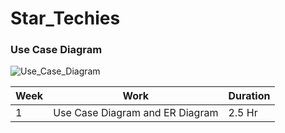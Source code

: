 # Star_Techies


### Use Case Diagram

![Use_Case_Diagram](https://user-images.githubusercontent.com/56226813/153884256-4ac06bf5-bd14-4fc8-82cf-e6262e44ad5a.png)



| Week    | Work | Duration | 
| ----------- | ----------- | -----------|
|  1       | Use Case Diagram and ER Diagram      | 2.5 Hr |



